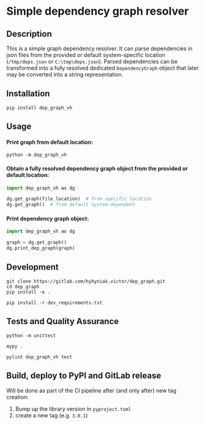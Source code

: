 # Simple dependency graph resolver

## Description

This is a simple graph dependency resolver.
It can parse dependencies in json files from the provided or default system-specific location
(`/tmp/deps.json` or `C:\tmp\deps.json`).
Parsed dependencies can be transformed into a fully resolved dedicated `DependencyGraph` object
that later may be converted into a string representation.

## Installation

```
pip install dep_graph_vh
```

## Usage

#### Print graph from default location:

```
python -m dep_graph_vh
```

#### Obtain a fully resolved dependency graph object from the provided or default location:

```python
import dep_graph_vh as dg

dg.get_graph(file_location)  # from specific location
dg.get_graph()  # from default system-dependent
```

#### Print dependency graph object:

```python
import dep_graph_vh as dg

graph = dg.get_graph()
dg.print_dep_graph(graph)
```

## Development

```
git clone https://gitlab.com/hyhyniak.victor/dep_graph.git
cd dep_graph
pip install -e .

pip install -r dev_requirements.txt
```

## Tests and Quality Assurance

```
python -m unittest

mypy .

pylint dep_graph_vh test

```

## Build, deploy to PyPI and GitLab release

Will be done as part of the CI pipeline after (and only after) new tag creation:

1) Bump up the library version in `pyproject.toml`
2) create a new tag (e.g. `3.0.1`)
